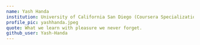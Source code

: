 ```yaml
---
name: Yash Handa
institution: University of California San Diego (Coursera Specialization)
profile_pic: yashhanda.jpeg
quote: What we learn with pleasure we never forget.
github_user: Yash-Handa
---
```

